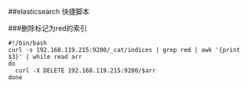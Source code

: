 ##elasticsearch 快捷脚本

###删除标记为red的索引

	#!/bin/bash
	curl -s 192.168.119.215:9200/_cat/indices | grep red | awk '{print $3}' | while read arr
	do
	  curl -X DELETE 192.168.119.215:9200/$arr
	done
